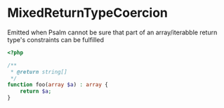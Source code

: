 # MixedReturnTypeCoercion

Emitted when Psalm cannot be sure that part of an array/iterabble return type's constraints can be fulfilled

```php
<?php

/**
 * @return string[]
 */
function foo(array $a) : array {
    return $a;
}
```
